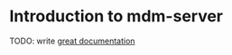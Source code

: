 # Introduction to mdm-server

TODO: write [great documentation](http://jacobian.org/writing/what-to-write/)

